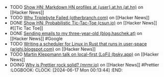 - TODO [Show HN: Markdown HN profiles at {user}.at.hn (at.hn)](https://news.ycombinator.com/item?id=40632773) on [[Hacker News]]
- TODO [Why Triplebyte Failed (otherbranch.com)](https://news.ycombinator.com/item?id=40634774) on [[Hacker News]]
- DONE [Show HN: Probabilistic Tic-Tac-Toe (csun.io)](https://news.ycombinator.com/item?id=40635397) on [[Hacker News]] #[[Tic Tac Toe]]
- DONE [Sending emails to my three-year-old (blog.haschek.at)](https://news.ycombinator.com/item?id=40632745) on [[Hacker News]] #Google
- TODO [Writing a scheduler for Linux in Rust that runs in user-space (arighi.blogspot.com)](https://news.ycombinator.com/item?id=39442400) on [[Hacker News]]
- TODO [Martin Kleppmann talk on local-first (LoFi) (bsky.app)](https://news.ycombinator.com/item?id=39444519) on [[Hacker News]]
- DOING [Why is Prettier rock solid? (mrmr.io)](https://news.ycombinator.com/item?id=39437424) on [[Hacker News]] #Prettier
  :LOGBOOK:
  CLOCK: [2024-06-17 Mon 00:13:44]
  :END: